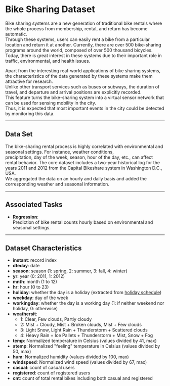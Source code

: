 # Bike Sharing Dataset

Bike sharing systems are a new generation of traditional bike rentals where the whole process from membership, rental, and return has become automatic.  
Through these systems, users can easily rent a bike from a particular location and return it at another. Currently, there are over 500 bike-sharing programs around the world, composed of over 500 thousand bicycles.  
Today, there is great interest in these systems due to their important role in traffic, environmental, and health issues.

Apart from the interesting real-world applications of bike sharing systems, the characteristics of the data generated by these systems make them attractive for research.  
Unlike other transport services such as buses or subways, the duration of travel, and departure and arrival positions are explicitly recorded.  
This feature turns the bike-sharing system into a virtual sensor network that can be used for sensing mobility in the city.  
Thus, it is expected that most important events in the city could be detected by monitoring this data.

---

## Data Set

The bike-sharing rental process is highly correlated with environmental and seasonal settings. For instance, weather conditions,  
precipitation, day of the week, season, hour of the day, etc., can affect rental behavior. The core dataset includes a two-year historical log for the years 2011 and 2012 from the Capital Bikeshare system in Washington D.C., USA.  
We aggregated the data on an hourly and daily basis and added the corresponding weather and seasonal information.

---

## Associated Tasks

- **Regression**:  
   Prediction of bike rental counts hourly based on environmental and seasonal settings.

---

## Dataset Characteristics

- **instant**: record index
- **dteday**: date
- **season**: season (1: spring, 2: summer, 3: fall, 4: winter)
- **yr**: year (0: 2011, 1: 2012)
- **mnth**: month (1 to 12)
- **hr**: hour (0 to 23)
- **holiday**: whether the day is a holiday (extracted from [holiday schedule](http://dchr.dc.gov/page/holiday-schedule))
- **weekday**: day of the week
- **workingday**: whether the day is a working day (1: if neither weekend nor holiday, 0: otherwise)
- **weathersit**:
  - 1: Clear, Few clouds, Partly cloudy
  - 2: Mist + Cloudy, Mist + Broken clouds, Mist + Few clouds
  - 3: Light Snow, Light Rain + Thunderstorm + Scattered clouds
  - 4: Heavy Rain + Ice Pallets + Thunderstorm + Mist, Snow + Fog
- **temp**: Normalized temperature in Celsius (values divided by 41, max)
- **atemp**: Normalized "feeling" temperature in Celsius (values divided by 50, max)
- **hum**: Normalized humidity (values divided by 100, max)
- **windspeed**: Normalized wind speed (values divided by 67, max)
- **casual**: count of casual users
- **registered**: count of registered users
- **cnt**: count of total rental bikes including both casual and registered
